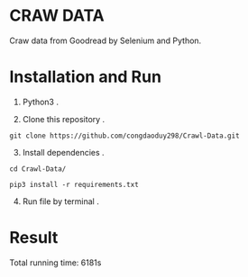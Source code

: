 # CRAW DATA 

  Craw data from Goodread by Selenium and Python. 

# Installation and Run

  1. Python3 .
  
  2. Clone this repository .

    git clone https://github.com/congdaoduy298/Crawl-Data.git 

  3. Install dependencies .

    cd Crawl-Data/
   
    pip3 install -r requirements.txt 
   
  4. Run file by terminal .

# Result 
    
     
  Total running time: 6181s

